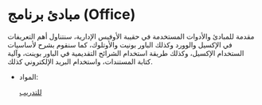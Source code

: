 #  مبادئ برنامج (Office)


مقدمة للمبادئ والأدوات المستخدمة في حقيبة الأوفيس الإدارية، سنتناول  أهم التعريفات في الإكسيل والوورد وكذلك الباور بونيت والأوتلوك، كما سنقوم بشرح لأساسيات الستخدام  الإكسيل، وكذلك طريقة استخدام الشرائح التقديمية في الباور بوينت، وآلية كتابة المستندات، واستخدام البريد الإلكتروني كذلك.

* المواد:

   [للتدريب](https://drive.google.com/drive/folders/1_NDgZ9vVPiSh8YA5e0MFUlQa7kcyVv2m?usp=sharing)